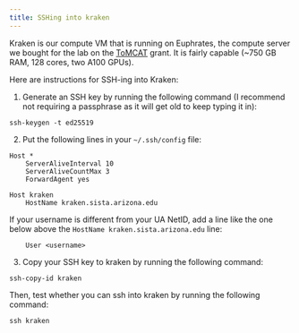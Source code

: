 ```yaml
---
title: SSHing into kraken
---
```


Kraken is our compute VM that is running on Euphrates, the compute server we
bought for the lab on the [ToMCAT](https://ml4ai.github.io/tomcat) grant. It
is fairly capable (~750 GB RAM, 128 cores, two A100 GPUs).

Here are instructions for SSH-ing into Kraken:

1. Generate an SSH key by running the following command (I recommend not requiring a passphrase as it will get old to keep typing it in):

```
ssh-keygen -t ed25519
```

2. Put the following lines in your `~/.ssh/config` file:

```
Host *
    ServerAliveInterval 10
    ServerAliveCountMax 3
    ForwardAgent yes

Host kraken
    HostName kraken.sista.arizona.edu
```

If your username is different from your UA NetID, add a line like the one below above the `HostName kraken.sista.arizona.edu` line:

```
    User <username>
```

3. Copy your SSH key to kraken by running the following command:

```
ssh-copy-id kraken
```

Then, test whether you can ssh into kraken by running the following command:

```
ssh kraken
```
